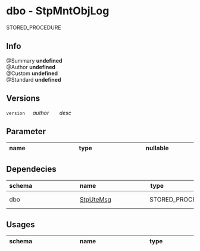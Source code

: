 # dbo - StpMntObjLog
STORED_PROCEDURE
## Info 
@Summary **undefined**  
@Author **undefined**  
@Custom **undefined**  
@Standard **undefined**  
## Versions 
`version `&ensp;&ensp;_author_&ensp;&ensp;&ensp;&ensp;_desc_&ensp;&ensp;&ensp;&ensp;  
## Parameter
| name&ensp;&ensp;&ensp;&ensp;&ensp;&ensp;&ensp;&ensp;&ensp;&ensp;&ensp;&ensp;&ensp;&ensp;&ensp;&ensp;  | type&ensp;&ensp;&ensp;&ensp;&ensp;&ensp;&ensp;&ensp;&ensp;&ensp;&ensp;&ensp;&ensp;&ensp;&ensp;&ensp;  | nullable&ensp;&ensp;&ensp;&ensp;&ensp;&ensp;&ensp;&ensp;&ensp;&ensp;&ensp;&ensp;  | output&ensp;&ensp;&ensp;&ensp;&ensp;&ensp;&ensp;&ensp;&ensp;&ensp;&ensp;&ensp;&ensp;&ensp;  |
| ------ | ------ | ------ | ------ |
## Dependecies 
| schema&ensp;&ensp;&ensp;&ensp;&ensp;&ensp;&ensp;&ensp;&ensp;&ensp;&ensp;&ensp;&ensp;&ensp;  | name&ensp;&ensp;&ensp;&ensp;&ensp;&ensp;&ensp;&ensp;&ensp;&ensp;&ensp;&ensp;&ensp;&ensp;&ensp;&ensp;  | type&ensp;&ensp;&ensp;&ensp;&ensp;&ensp;&ensp;&ensp;&ensp;&ensp;&ensp;&ensp;&ensp;&ensp;&ensp;&ensp;  | description&ensp;&ensp;&ensp;&ensp;&ensp;&ensp;&ensp;&ensp;&ensp;  |
| ------ | ------ | ------ | ------ |
| dbo  | [StpUteMsg](./StpUteMsg.md)  | STORED_PROCEDURE  | Inserisce messaggi utente asincroni  |
## Usages 
| schema&ensp;&ensp;&ensp;&ensp;&ensp;&ensp;&ensp;&ensp;&ensp;&ensp;&ensp;&ensp;&ensp;&ensp;  | name&ensp;&ensp;&ensp;&ensp;&ensp;&ensp;&ensp;&ensp;&ensp;&ensp;&ensp;&ensp;&ensp;&ensp;&ensp;&ensp;  | type&ensp;&ensp;&ensp;&ensp;&ensp;&ensp;&ensp;&ensp;&ensp;&ensp;&ensp;&ensp;&ensp;&ensp;&ensp;&ensp;  | description&ensp;&ensp;&ensp;&ensp;&ensp;&ensp;&ensp;&ensp;&ensp;  |
| ------ | ------ | ------ | ------ |
